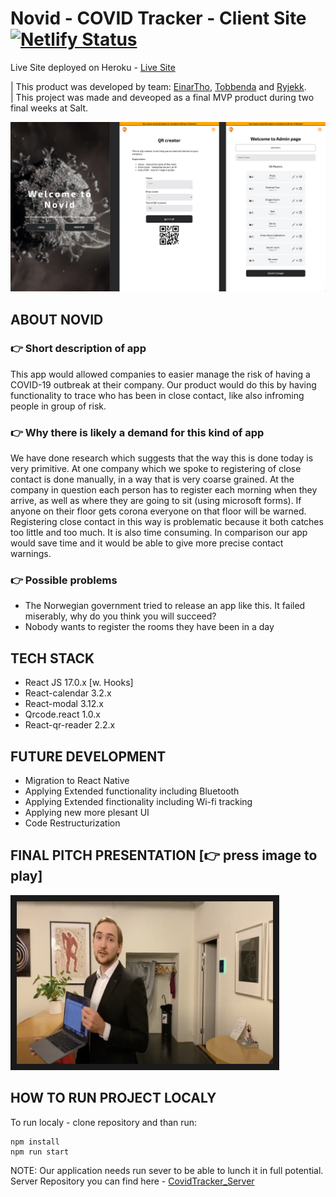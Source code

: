 # Novid - COVID Tracker - Client Site [![Netlify Status](https://api.netlify.com/api/v1/badges/aba0d602-5039-4b88-9225-e046e2829446/deploy-status)](https://app.netlify.com/sites/novid-client/deploys)

Live Site deployed on Heroku - [Live Site](https://novid-client.herokuapp.com/) 

| This product was developed by team: [EinarTho](https://github.com/EinarTho), [Tobbenda](https://github.com/tobbenda) and [Ryjekk](https://github.com/Ryjekk). <br/>
| This project was made and deveoped as a final MVP product during two final weeks at Salt. 

![NovidApp](/NovidScreen.jpg)

## ABOUT NOVID
### 👉 Short description of app

This app would allowed companies to easier manage the risk of having a COVID-19 outbreak at their company. Our product would do this by having functionality to trace who has been in close contact, like also infroming people in group of risk.

### 👉 Why there is likely a demand for this kind of app

We have done research which suggests that the way this is done today is very primitive. At one company which we spoke to registering of close contact is done manually, in a way that is very coarse grained. At the company in question each person has to register each morning when they arrive, as well as where they are going to sit (using microsoft forms). If anyone on their floor gets corona everyone on that floor will be warned. Registering close contact in this way is problematic because it both catches too little and too much. It is also time consuming. In comparison our app would save time and it would be able to give more precise contact warnings. 

### 👉 Possible problems
+ The Norwegian government tried to release an app like this. It failed miserably, why do you think you will succeed? 
+ Nobody wants to register the rooms they have been in a day 

## TECH STACK
+ React JS 17.0.x [w. Hooks]
+ React-calendar 3.2.x
+ React-modal 3.12.x
+ Qrcode.react 1.0.x
+ React-qr-reader 2.2.x

## FUTURE DEVELOPMENT
+ Migration to React Native 
+ Applying Extended functionality including Bluetooth
+ Applying Extended finctionality including Wi-fi tracking
+ Applying new more plesant UI
+ Code Restructurization

## FINAL PITCH PRESENTATION [👉 press image to play]
<a href="http://www.youtube.com/watch?feature=player_embedded&v=DK5A3TiPBjo
" target="_blank"><img src="/NovidThumb.png" 
alt="NOVID pitch demo" width="410" height="260" border="10" /></a>

## HOW TO RUN PROJECT LOCALY
To run localy - clone repository and than run: 
```
npm install
npm run start
```
NOTE:
Our application needs run sever to be able to lunch it in full potential. <br/>
Server Repository you can find here - [CovidTracker_Server](https://github.com/Ryjekk/CovidTracker_Server)
